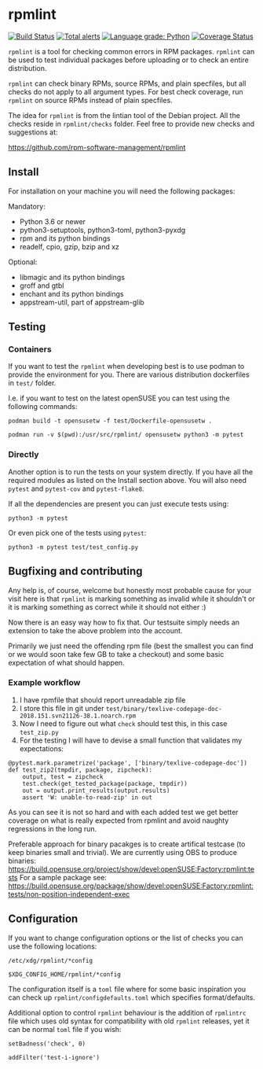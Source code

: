 # rpmlint

[![Build Status](https://travis-ci.org/rpm-software-management/rpmlint.svg)](https://travis-ci.org/rpm-software-management/rpmlint)
[![Total alerts](https://img.shields.io/lgtm/alerts/g/rpm-software-management/rpmlint.svg?logo=lgtm&logoWidth=18)](https://lgtm.com/projects/g/rpm-software-management/rpmlint/alerts/)
[![Language grade: Python](https://img.shields.io/lgtm/grade/python/g/rpm-software-management/rpmlint.svg?logo=lgtm&logoWidth=18)](https://lgtm.com/projects/g/rpm-software-management/rpmlint/context:python)
[![Coverage Status](https://coveralls.io/repos/github/rpm-software-management/rpmlint/badge.svg?branch=master)](https://coveralls.io/github/rpm-software-management/rpmlint?branch=master)

`rpmlint` is a tool for checking common errors in RPM packages.
`rpmlint` can be used to test individual packages before uploading or to check
an entire distribution.

`rpmlint` can check binary RPMs, source RPMs, and plain specfiles, but all
checks do not apply to all argument types.
For best check coverage, run `rpmlint` on source RPMs instead of
plain specfiles.

The idea for `rpmlint` is from the lintian tool of the Debian project.
All the checks reside in `rpmlint/checks` folder. Feel free to provide new
checks and suggestions at:

https://github.com/rpm-software-management/rpmlint

## Install

For installation on your machine you will need the following packages:

Mandatory:
- Python 3.6 or newer
- python3-setuptools, python3-toml, python3-pyxdg
- rpm and its python bindings
- readelf, cpio, gzip, bzip and xz

Optional:
- libmagic and its python bindings
- groff and gtbl
- enchant and its python bindings
- appstream-util, part of appstream-glib

## Testing

### Containers
If you want to test the `rpmlint` when developing best is to use podman
to provide the environment for you. There are various distribution
dockerfiles in `test/` folder.

I.e. if you want to test on the latest openSUSE you can test using the following commands:

`podman build -t opensusetw -f test/Dockerfile-opensusetw .`

`podman run -v $(pwd):/usr/src/rpmlint/ opensusetw python3 -m pytest`

### Directly

Another option is to run the tests on your system directly. If you
have all the required modules as listed on the Install section above.
You will also need `pytest` and `pytest-cov` and `pytest-flake8`.

If all the dependencies are present you can just execute tests using:

`python3 -m pytest`

Or even pick one of the tests using `pytest`:

`python3 -m pytest test/test_config.py`

## Bugfixing and contributing

Any help is, of course, welcome but honestly most probable cause for your visit
here is that `rpmlint` is marking something as invalid while it shouldn't or
it is marking something as correct while it should not either :)

Now there is an easy way how to fix that. Our testsuite simply needs an
extension to take the above problem into the account.

Primarily we just need the offending rpm file (best the smallest you can
find or we would soon take few GB to take a checkout) and some basic
expectation of what should happen.

### Example workflow

1) I have rpmfile that should report unreadable zip file
2) I store this file in git under `test/binary/texlive-codepage-doc-2018.151.svn21126-38.1.noarch.rpm`
3) Now I need to figure out what `check` should test this, in this case `test_zip.py`
4) For the testing I will have to devise a small function that validates my expectations:

```
@pytest.mark.parametrize('package', ['binary/texlive-codepage-doc'])
def test_zip2(tmpdir, package, zipcheck):
    output, test = zipcheck
    test.check(get_tested_package(package, tmpdir))
    out = output.print_results(output.results)
    assert 'W: unable-to-read-zip' in out
```

As you can see it is not so hard and with each added test we get better
coverage on what is really expected from rpmlint and avoid naughty regressions
in the long run.

Preferable approach for binary pacakges is to create artifical testcase (to keep binaries small and trivial).
We are currently using OBS to produce binaries:
  https://build.opensuse.org/project/show/devel:openSUSE:Factory:rpmlint:tests
For a sample package see:
  https://build.opensuse.org/package/show/devel:openSUSE:Factory:rpmlint:tests/non-position-independent-exec

## Configuration

If you want to change configuration options or the list of checks you can
use the following locations:

`/etc/xdg/rpmlint/*config`

`$XDG_CONFIG_HOME/rpmlint/*config`

The configuration itself is a `toml` file where for some basic inspiration
you can check up `rpmlint/configdefaults.toml` which specifies format/defaults.

Additional option to control `rpmlint` behaviour is the addition of `rpmlintrc` file
which uses old syntax for compatibility with old `rpmlint` releases, yet
it can be normal `toml` file if you wish:

`setBadness('check', 0)`

`addFilter('test-i-ignore')`
